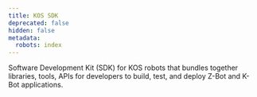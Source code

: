 ```yaml
---
title: KOS SDK
deprecated: false
hidden: false
metadata:
  robots: index
---
```

Software Development Kit (SDK) for KOS robots that bundles together libraries, tools, APIs for developers to build, test, and deploy Z-Bot and K-Bot applications.